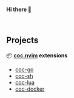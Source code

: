 **Hi there 👋**

<br>

## Projects

<!--
📦 **[neovim](https://github.com/neovim/neovim) plugins**

- [josa42/nvim-gx](https://github.com/josa42/nvim-gx)

<br>

-->

📦 **[coc.nvim](https://github.com/neoclide/coc.nvim) extensions**
- [coc-go](https://github.com/josa42/coc-go)
- [coc-sh](https://github.com/josa42/coc-sh)
- [coc-lua](https://github.com/josa42/coc-lua)
- [coc-docker](https://github.com/josa42/coc-docker)
